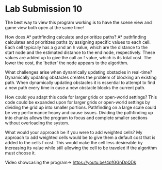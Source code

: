 # Lab Submission 10
 
 The best way to view this program working is to have the scene view and game view both open at the same time!

 How does A* pathfinding calculate and prioritize paths?
    A* pathfinding calculates and prioritizes paths by assigning specific values to each cell. Each cell typically has a g and an h value, which are the distance to the start node and the estimated distance to the end node, respectively. These values are added up to give the call an f value, which is its total cost. The lower the cost, the 'better' the node appears to the algorithm.

What challenges arise when dynamically updating obstacles in real-time?
    Dynamically updating obstacles creates the problem of blocking an existing path. When dynamically updating obstacles it is essential to attempt to find a new path every time in case a new obstacle blocks the current path.

How could you adapt this code for larger grids or open-world settings?
    This code could be expanded upon for larger grids or open-world settings by dividing the grid up into smaller portions. Pathfinding on a large scale could be very performance heavy and cause issues. Dividing the pathfinding up into chunks allows the program to focus and complete smaller sections without overloading the system.

What would your approach be if you were to add weighted cells?
    My approach to add weighted cells would be to give them a default cost that is added to the cells f cost. This would make the cell less desireable by increasing its value while still allowing the cell to be traveled if the algorithm must choose it.

Video showcasing the program-> https://youtu.be/4pfGGnDpQDk
